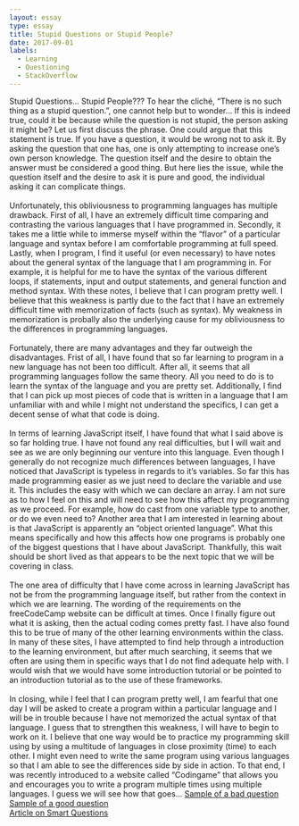 ```yaml
---
layout: essay
type: essay
title: Stupid Questions or Stupid People?
date: 2017-09-01
labels:
  - Learning
  - Questioning
  - StackOverflow
---
```


Stupid Questions…  Stupid People???
To hear the cliché, “There is no such thing as a stupid question.”, one cannot help but to wonder…  If this is indeed true, could it be because while the question is not stupid, the person asking it might be?  Let us first discuss the phrase.  One could argue that this statement is true.  If you have a question, it would be wrong not to ask it.  By asking the question that one has, one is only attempting to increase one’s own person knowledge.  The question itself and the desire to obtain the answer must be considered a good thing.  But here lies the issue, while the question itself and the desire to ask it is pure and good, the individual asking it can complicate things.
<br><br>
Unfortunately, this obliviousness to programming languages has multiple drawback.  First of all, I have an extremely difficult time comparing and contrasting the various languages that I have programmed in.  Secondly, it takes me a little while to immerse myself within the “flavor” of a particular language and syntax before I am comfortable programming at full speed.  Lastly, when I program, I find it useful (or even necessary) to have notes about the general syntax of the language that I am programming in.  For example, it is helpful for me to have the syntax of the various different loops, if statements, input and output statements, and general function and method syntax.  With these notes, I believe that I can program pretty well.  I believe that this weakness is partly due to the fact that I have an extremely difficult time with memorization of facts (such as syntax). My weakness in memorization is probally also the underlying cause for my obliviousness to the differences in programming languages.
<br><br>
Fortunately, there are many advantages and they far outweigh the disadvantages.  Frist of all, I have found that so far learning to program in a new language has not been too difficult.  After all, it seems that all programming languages follow the same theory.  All you need to do is to learn the syntax of the language and you are pretty set.  Additionally, I find that I can pick up most pieces of code that is written in a language that I am unfamiliar with and while I might not understand the specifics, I can get a decent sense of what that code is doing.
<br><br>
In terms of learning JavaScript itself, I have found that what I said above is so far holding true.  I have not found any real difficulties, but I will wait and see as we are only beginning our venture into this language.  Even though I generally do not recognize much differences between languages, I have noticed that JavaScript is typeless in regards to it’s variables.  So far this has made programming easier as we just need to declare the variable and use it.  This includes the easy with which we can declare an array.  I am not sure as to how I feel on this and will need to see how this affect my programming as we proceed.  For example, how do cast from one variable type to another, or do we even need to?  Another area that I am interested in learning about is that JavaScript is apparently an “object oriented language”.  What this means specifically and how this affects how one programs is probably one of the biggest questions that I have about JavaScript.  Thankfully, this wait should be short lived as that appears to be the next topic that we will be covering in class.
<br><br>
The one area of difficulty that I have come across in learning JavaScript has not be from the programming language itself, but rather from the context in which we are learning.  The wording of the requirements on the freeCodeCamp website can be difficult at times.  Once I finally figure out what it is asking, then the actual coding comes pretty fast.  I have also found this to be true of many of the other learning environments within the class.  In many of these sites, I have attempted to find help through a introduction to the learning environment, but after much searching, it seems that we often are using them in specific ways that I do not find adequate help with.  I would wish that we would have some introduction tutorial or be pointed to an introduction tutorial as to the use of these frameworks.
<br><br>
In closing, while I feel that I can program pretty well, I am fearful that one day I will be asked to create a program within a particular language and I will be in trouble because I have not memorized the actual syntax of that language.  I guess that to strengthen this weakness, I will have to begin to work on it.  I believe that one way would be to practice my programming skill using by using a multitude of languages in close proximity (time) to each other.  I might even need to write the same program using various languages so that I am able to see the differences side by side in action.  To that end, I was recently introduced to a website called “Codingame” that allows you and encourages you to write a program multiple times using multiple languages.  I guess we will see how that goes…
<a href=”https://stackoverflow.com/questions/46111674/how-do-i-publish-content-in-facebook-using-java”>Sample of a bad question</a><br>
<a href=”https://stackoverflow.com/questions/271526/avoiding-null-statements”>Sample of a good question</a><br>
<a href=http://www.catb.org/esr/faqs/smart-questions.html>Article on Smart Questions</a><br>

<!--https://stackoverflow.com/questions/46111002/check-if-string-contains-part-of-other-string-java-->
